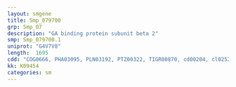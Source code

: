 ```yaml
---
layout: smgene
title: Smp_079700
grp: Smp_07
description: "GA binding protein subunit beta 2"
smp: Smp_079700.1
uniprot: "G4V7V8"
length:  1695
cdd: "COG0666, PHA03095, PLN03192, PTZ00322, TIGR00870, cd00204, cl02529, pfam00023, pfam12796, pfam13637, smart00248"
kk: K09454
categories: sm
---
```

